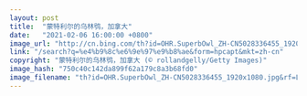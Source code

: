 ```yaml
---
layout: post
title:  "蒙特利尔的乌林鸮，加拿大"
date:   "2021-02-06 16:00:00 +0800"
image_url: "http://cn.bing.com/th?id=OHR.SuperbOwl_ZH-CN5028336455_1920x1080.jpg&rf=LaDigue_1920x1080.jpg&pid=hp"
link: "/search?q=%e4%b9%8c%e6%9e%97%e9%b8%ae&form=hpcapt&mkt=zh-cn"
copyright: "蒙特利尔的乌林鸮，加拿大 (© rollandgelly/Getty Images)"
image_hash: "750c40c142da899f62a179c8a3b68fd0"
image_filename: "th?id=OHR.SuperbOwl_ZH-CN5028336455_1920x1080.jpg&rf=LaDigue_1920x1080.jpg&pid=hp"
---
```

